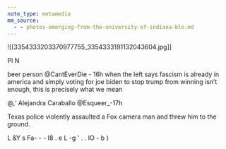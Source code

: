 ```yaml
---
note_type: metamedia
mm_source:
  - - photos-emerging-from-the-university-of-indiana-blo.md
---
```


![[3354333203370977755_3354333191132043604.jpg]]

Pl N

beer person @CantEverDie - 16h
when the left says fascism is already in
america and simply voting for joe biden to stop
trump from winning isn’t enough, this is
precisely what we mean

@,‘ Alejandra Caraballo @Esqueer_-17h

Texas police violently assaulted a Fox
camera man and threw him to the ground.

L &Y s Fa- - - I8 . e
L -g ' . . IO -
b )


